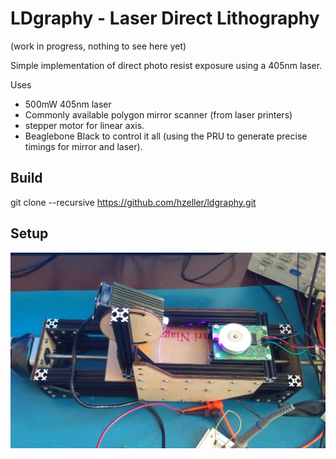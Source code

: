 LDgraphy - Laser Direct Lithography
===================================

(work in progress, nothing to see here yet)

Simple implementation of direct photo resist exposure using a 405nm laser.

Uses
  * 500mW 405nm laser
  * Commonly available polygon mirror scanner (from laser printers)
  * stepper motor for linear axis.
  * Beaglebone Black to control it all (using the PRU to generate precise
    timings for mirror and laser).

Build
-----
git clone --recursive https://github.com/hzeller/ldgraphy.git

Setup
-----
![Initial setup](./img/setup.jpg)
